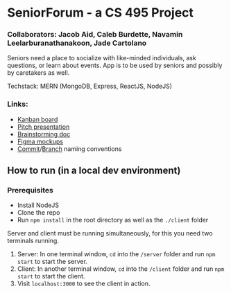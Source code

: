 # SeniorForum - a CS 495 Project

### Collaborators: Jacob Aid, Caleb Burdette, Navamin Leelarburanathanakoon, Jade Cartolano

Seniors need a place to socialize with like-minded individuals, ask questions, or learn about events. App is to be used by seniors and possibly by caretakers as well.

Techstack: MERN (MongoDB, Express, ReactJS, NodeJS)

### Links:

- [Kanban board](https://trello.com/invite/b/hdwoN30o/ATTIdba27cd137d485b23d0aa044ce93184eCD0FE8D9/cs-495-kanban-board)
- [Pitch presentation](https://docs.google.com/presentation/d/1QS5a9HF5ync9hC1AEP0dQ1LnQmpf7cvBAOkL0lOAX88/edit#slide=id.g35f391192_029)
- [Brainstorming doc](https://docs.google.com/document/d/1zo7Y78hqRt5Y6DlvqzMewt8645pc6ixZ2LDVWqdc1c8/edit)
- [Figma mockups](https://www.figma.com/file/1MNb1uiDmYJ0lnBoh6EGTt/Figma-basics?type=design&node-id=601%3A10&mode=design&t=bobscEtjodvUaQMU-1)
- [Commit](https://www.conventionalcommits.org/en/v1.0.0/)/[Branch](https://medium.com/@abhay.pixolo/naming-conventions-for-git-branches-a-cheatsheet-8549feca2534) naming conventions

## How to run (in a local dev environment)

### Prerequisites

- Install NodeJS
- Clone the repo
- Run `npm install` in the root directory as well as the `./client` folder

Server and client must be running simultaneously, for this you need two terminals running.

1. Server: In one terminal window, `cd` into the `/server` folder and run `npm start` to start the server.
2. Client: In another terminal window, `cd` into the `/client` folder and run `npm start` to start the client.
3. Visit `localhost:3000` to see the client in action.
